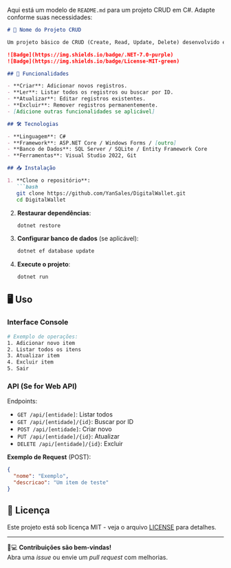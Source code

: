 Aqui está um modelo de `README.md` para um projeto CRUD em C#. Adapte conforme suas necessidades:

```markdown
# 📂 Nome do Projeto CRUD

Um projeto básico de CRUD (Create, Read, Update, Delete) desenvolvido em C# para gerenciamento de Clientes, Produtos, Tarefas

![Badge](https://img.shields.io/badge/.NET-7.0-purple)
![Badge](https://img.shields.io/badge/License-MIT-green)

## 🚀 Funcionalidades

- **Criar**: Adicionar novos registros.
- **Ler**: Listar todos os registros ou buscar por ID.
- **Atualizar**: Editar registros existentes.
- **Excluir**: Remover registros permanentemente.
- [Adicione outras funcionalidades se aplicável]

## 🛠️ Tecnologias

- **Linguagem**: C#
- **Framework**: ASP.NET Core / Windows Forms / [outro]
- **Banco de Dados**: SQL Server / SQLite / Entity Framework Core
- **Ferramentas**: Visual Studio 2022, Git

## 📥 Instalação

1. **Clone o repositório**:
   ```bash
   git clone https://github.com/YanSales/DigitalWallet.git
   cd DigitalWallet
   ```

2. **Restaurar dependências**:
   ```bash
   dotnet restore
   ```

3. **Configurar banco de dados** (se aplicável):
   ```bash
   dotnet ef database update
   ```

4. **Execute o projeto**:
   ```bash
   dotnet run
   ```

## 🖥️ Uso

### Interface Console
```bash
# Exemplo de operações:
1. Adicionar novo item
2. Listar todos os itens
3. Atualizar item
4. Excluir item
5. Sair
```

### API (Se for Web API)
Endpoints:
- `GET /api/[entidade]`: Listar todos
- `GET /api/[entidade]/{id}`: Buscar por ID
- `POST /api/[entidade]`: Criar novo
- `PUT /api/[entidade]/{id}`: Atualizar
- `DELETE /api/[entidade]/{id}`: Excluir

**Exemplo de Request** (POST):
```json
{
  "nome": "Exemplo",
  "descricao": "Um item de teste"
}
```

## 📄 Licença

Este projeto está sob licença MIT - veja o arquivo [LICENSE](LICENSE) para detalhes.

---

👨💻 **Contribuições são bem-vindas!**  
Abra uma *issue* ou envie um *pull request* com melhorias.
```
